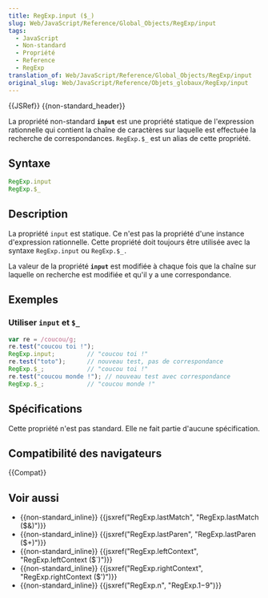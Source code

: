 ```yaml
---
title: RegExp.input ($_)
slug: Web/JavaScript/Reference/Global_Objects/RegExp/input
tags:
  - JavaScript
  - Non-standard
  - Propriété
  - Reference
  - RegExp
translation_of: Web/JavaScript/Reference/Global_Objects/RegExp/input
original_slug: Web/JavaScript/Reference/Objets_globaux/RegExp/input
---
```


{{JSRef}} {{non-standard_header}}

La propriété non-standard **`input`** est une propriété statique de l'expression rationnelle qui contient la chaîne de caractères sur laquelle est effectuée la recherche de correspondances. `RegExp.$_` est un alias de cette propriété.

## Syntaxe

```js
RegExp.input
RegExp.$_
```

## Description

La propriété `input` est statique. Ce n'est pas la propriété d'une instance d'expression rationnelle. Cette propriété doit toujours être utilisée avec la syntaxe `RegExp.input` ou `RegExp.$_.`

La valeur de la propriété **`input`** est modifiée à chaque fois que la chaîne sur laquelle on recherche est modifiée et qu'il y a une correspondance.

## Exemples

### Utiliser `input` et `$_`

```js
var re = /coucou/g;
re.test("coucou toi !");
RegExp.input;         // "coucou toi !"
re.test("toto");      // nouveau test, pas de correspondance
RegExp.$_;            // "coucou toi !"
re.test("coucou monde !"); // nouveau test avec correspondance
RegExp.$_;            // "coucou monde !"
```

## Spécifications

Cette propriété n'est pas standard. Elle ne fait partie d'aucune spécification.

## Compatibilité des navigateurs

{{Compat}}

## Voir aussi

- {{non-standard_inline}} {{jsxref("RegExp.lastMatch", "RegExp.lastMatch ($&amp;)")}}
- {{non-standard_inline}} {{jsxref("RegExp.lastParen", "RegExp.lastParen ($+)")}}
- {{non-standard_inline}} {{jsxref("RegExp.leftContext", "RegExp.leftContext ($`)")}}
- {{non-standard_inline}} {{jsxref("RegExp.rightContext", "RegExp.rightContext ($')")}}
- {{non-standard_inline}} {{jsxref("RegExp.n", "RegExp.$1-$9")}}
